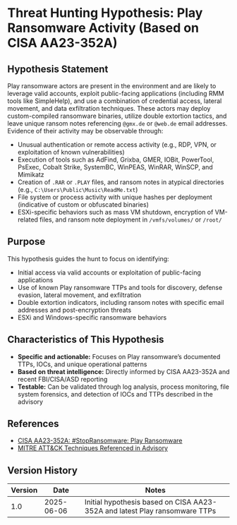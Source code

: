 # Threat Hunting Hypothesis: Play Ransomware Activity (Based on CISA AA23-352A)

## Hypothesis Statement

Play ransomware actors are present in the environment and are likely to leverage valid accounts, exploit public-facing applications (including RMM tools like SimpleHelp), and use a combination of credential access, lateral movement, and data exfiltration techniques. These actors may deploy custom-compiled ransomware binaries, utilize double extortion tactics, and leave unique ransom notes referencing `@gmx.de` or `@web.de` email addresses. Evidence of their activity may be observable through:

- Unusual authentication or remote access activity (e.g., RDP, VPN, or exploitation of known vulnerabilities)
- Execution of tools such as AdFind, Grixba, GMER, IOBit, PowerTool, PsExec, Cobalt Strike, SystemBC, WinPEAS, WinRAR, WinSCP, and Mimikatz
- Creation of `.RAR` or `.PLAY` files, and ransom notes in atypical directories (e.g., `C:\Users\Public\Music\ReadMe.txt`)
- File system or process activity with unique hashes per deployment (indicative of custom or obfuscated binaries)
- ESXi-specific behaviors such as mass VM shutdown, encryption of VM-related files, and ransom note deployment in `/vmfs/volumes/` or `/root/`

## Purpose

This hypothesis guides the hunt to focus on identifying:
- Initial access via valid accounts or exploitation of public-facing applications
- Use of known Play ransomware TTPs and tools for discovery, defense evasion, lateral movement, and exfiltration
- Double extortion indicators, including ransom notes with specific email addresses and post-encryption threats
- ESXi and Windows-specific ransomware behaviors

## Characteristics of This Hypothesis
- **Specific and actionable:** Focuses on Play ransomware’s documented TTPs, IOCs, and unique operational patterns
- **Based on threat intelligence:** Directly informed by CISA AA23-352A and recent FBI/CISA/ASD reporting
- **Testable:** Can be validated through log analysis, process monitoring, file system forensics, and detection of IOCs and TTPs described in the advisory

## References
- [CISA AA23-352A: #StopRansomware: Play Ransomware](https://www.cisa.gov/news-events/cybersecurity-advisories/aa23-352a)
- [MITRE ATT&CK Techniques Referenced in Advisory](https://attack.mitre.org/)

## Version History
| Version | Date       | Notes |
|---------|------------|-------|
| 1.0     | 2025-06-06 | Initial hypothesis based on CISA AA23-352A and latest Play ransomware TTPs |

